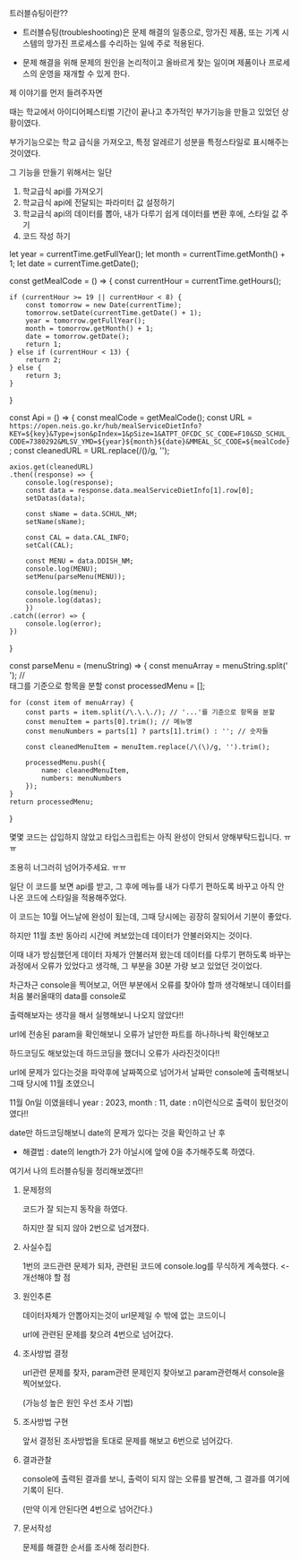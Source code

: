 트러블슈팅이란??

- 트러블슈팅(troubleshooting)은 문제 해결의 일종으로, 망가진 제품, 또는 기계 시스템의 망가진 프로세스를 수리하는 일에 주로 적용된다.

- 문제 해결을 위해 문제의 원인을 논리적이고 올바르게 찾는 일이며 제품이나 프로세스의 운영을 재개할 수 있게 한다.


제 이야기를 먼저 들려주자면

때는 학교에서 아이디어페스티벌 기간이 끝나고 추가적인 부가기능을 만들고 있었던 상황이였다.

부가기능으로는 학교 급식을 가져오고, 특정 알레르기 성분을 특정스타일로 표시해주는 것이였다.



그 기능을 만들기 위해서는 일단



1. 학교급식 api를 가져오기
2. 학교급식 api에 전달되는 파라미터 값 설정하기
3. 학교급식 api의 데이터를 뽑아, 내가 다루기 쉽게 데이터를 변환 후에, 스타일 값 주기
4. 코드 작성 하기


let year = currentTime.getFullYear();
let month = currentTime.getMonth() + 1;
let date = currentTime.getDate();

const getMealCode = () => {
    const currentHour = currentTime.getHours();

    if (currentHour >= 19 || currentHour < 8) {
        const tomorrow = new Date(currentTime);
        tomorrow.setDate(currentTime.getDate() + 1);
        year = tomorrow.getFullYear();
        month = tomorrow.getMonth() + 1;
        date = tomorrow.getDate();
        return 1;
    } else if (currentHour < 13) {
        return 2;
    } else {
        return 3;
    }
}

const Api = () => {
    const mealCode = getMealCode();
    const URL = `https://open.neis.go.kr/hub/mealServiceDietInfo?KEY=${key}&Type=json&pIndex=1&pSize=1&ATPT_OFCDC_SC_CODE=F10&SD_SCHUL_CODE=7380292&MLSV_YMD=${year}${month}${date}&MMEAL_SC_CODE=${mealCode}`;
    const cleanedURL = URL.replace(/\(\)/g, '');

    axios.get(cleanedURL)
    .then((response) => {
        console.log(response);
        const data = response.data.mealServiceDietInfo[1].row[0];
        setDatas(data);

        const sName = data.SCHUL_NM;
        setName(sName);

        const CAL = data.CAL_INFO;
        setCal(CAL);

        const MENU = data.DDISH_NM; 
        console.log(MENU);
        setMenu(parseMenu(MENU));
            
        console.log(menu);
        console.log(datas);
        })
    .catch((error) => {
        console.log(error);
    })
}

const parseMenu = (menuString) => {
    const menuArray = menuString.split('<br/>'); // <br/> 태그를 기준으로 항목을 분할
    const processedMenu = [];
    
    for (const item of menuArray) {
        const parts = item.split(/\.\.\./); // '...'를 기준으로 항목을 분할
        const menuItem = parts[0].trim(); // 메뉴명
        const menuNumbers = parts[1] ? parts[1].trim() : ''; // 숫자들

        const cleanedMenuItem = menuItem.replace(/\(\)/g, '').trim();

        processedMenu.push({
            name: cleanedMenuItem,
            numbers: menuNumbers
        });
    }
    return processedMenu;
}


몇몇 코드는 삽입하지 않았고 타입스크립트는 아직 완성이 안되서 양해부탁드립니다. ㅠㅠ

조용히 너그러히 넘어가주세요. ㅠㅠ



일단 이 코드를 보면 api를 받고, 그 후에 메뉴를 내가 다루기 편하도록 바꾸고 아직 안나온 코드에 스타일을 적용해주었다.

이 코드는 10월 어느날에 완성이 됬는데, 그때 당시에는 굉장히 잘되어서 기분이 좋았다.



하지만 11월 초반 동아리 시간에 켜보았는데 데이터가 안불러와지는 것이다.

이때 내가 방심했던게 데이터 자체가 안불러져 왔는데 데이터를 다루기 편하도록 바꾸는 과정에서 오류가 있었다고 생각해, 그 부분을 30분 가량 보고 있었던 것이었다.



차근차근 console을 찍어보고, 어떤 부분에서 오류를 찾아야 할까 생각해보니 데이터를 처음 불러올때의 data를 console로

출력해보자는 생각을 해서 실행해보니 나오지 않았다!!



url에 전송된 param을 확인해보니 오류가 날만한 파트를 하나하나씩 확인해보고

하드코딩도 해보았는데 하드코딩을 했더니 오류가 사라진것이다!!



url에 문제가 있다는것을 파악후에 날짜쪽으로 넘어가서 날짜만 console에 출력해보니 그때 당시에 11월 초였으니

11월 0n일 이였을테니 year : 2023,  month : 11, date :  n이런식으로 출력이 됬던것이였다!!

date만 하드코딩해보니 date의 문제가 있다는 것을 확인하고 난 후



- 해결법 : date의 length가 2가 아닐시에 앞에 0을 추가해주도록 하였다.





여기서 나의 트러블슈팅을 정리해보겠다!!


1. 문제정의

    코드가 잘 되는지 동작을 하였다.

    하지만 잘 되지 않아 2번으로 넘겨졌다.



2. 사실수집

    1번의 코드관련 문제가 되자, 관련된 코드에 console.log를 무식하게 계속했다. <- 개선해야 할 점



3. 원인추론

    데이터자체가 안뽑아지는것이 url문제일 수 밖에 없는 코드이니

    url에 관련된 문제를 찾으려 4번으로 넘어갔다.



4. 조사방법 결정

    url관련 문제를 찾자, param관련 문제인지 찾아보고 param관련해서 console을 찍어보았다.

    (가능성 높은 원인 우선 조사 기법)



5. 조사방법 구현

    앞서 결정된 조사방법을 토대로 문제를 해보고 6번으로 넘어갔다.



6. 결과관찰

    console에 출력된 결과를 보니, 출력이 되지 않는 오류를 발견해, 그 결과를 여기에 기록이 된다.

    (만약 이게 안된다면 4번으로 넘어간다.)



7. 문서작성

    문제를 해결한 순서를 조사해 정리한다.

